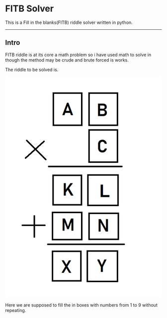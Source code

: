# FITB Solver
This is a Fill in the blanks(FITB) riddle solver written in python.

---

## Intro
FITB riddle is at its core a math problem so i have used math to solve in though the method may be crude and brute forced is works.

The riddle to be solved is.

![Alt text](img_lableded.png)

Here we are supposed to fill the in boxes with numbers from 1 to 9 without repeating.
